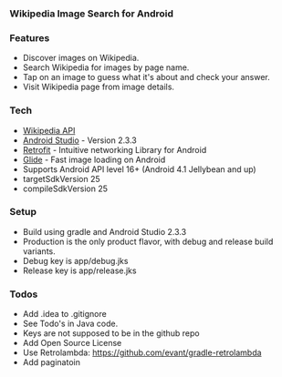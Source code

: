 ### Wikipedia Image Search for Android

### Features

- Discover images on Wikipedia.
- Search Wikipedia for images by page name.
- Tap on an image to guess what it's about and check your answer.
- Visit Wikipedia page from image details.

### Tech
* [Wikipedia API]
* [Android Studio] - Version 2.3.3
* [Retrofit] - Intuitive networking Library for Android
* [Glide] - Fast image loading on Android
* Supports Android API level 16+ (Android 4.1 Jellybean and up)
* targetSdkVersion 25
* compileSdkVersion 25

### Setup
* Build using gradle and Android Studio 2.3.3
* Production is the only product flavor, with debug and release build variants.
* Debug key is app/debug.jks
* Release key is app/release.jks

###  Todos
- Add .idea to .gitignore
- See Todo's in Java code.
- Keys are not supposed to be in the github repo
- Add Open Source License
- Use Retrolambda: https://github.com/evant/gradle-retrolambda
- Add paginatoin

[Android Studio]: <http://developers.android.com>
[Glide]: <https://github.com/bumptech/glide>
[Retrofit]: <https://square.github.io/retrofit/>
[Wikipedia API]: <https://en.wikipedia.org/w/api.php>

